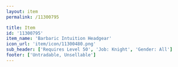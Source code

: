 ```yaml
---
layout: item
permalink: /11300795

title: Item
id: '11300795'
item_name: 'Barbaric Intuition Headgear'
icon_url: 'item/icon/11300480.png'
sub_header: ['Requires Level 50', 'Job: Knight', 'Gender: All']
footer: ['Untradable, Unsellable']
---
```

